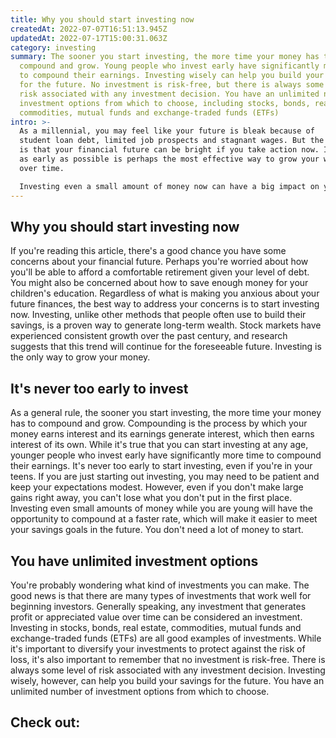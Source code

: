 ```yaml
---
title: Why you should start investing now
createdAt: 2022-07-07T16:51:13.945Z
updatedAt: 2022-07-17T15:00:31.063Z
category: investing
summary: The sooner you start investing, the more time your money has to
  compound and grow. Young people who invest early have significantly more time
  to compound their earnings. Investing wisely can help you build your savings
  for the future. No investment is risk-free, but there is always some level of
  risk associated with any investment decision. You have an unlimited number of
  investment options from which to choose, including stocks, bonds, real estate,
  commodities, mutual funds and exchange-traded funds (ETFs)
intro: >-
  As a millennial, you may feel like your future is bleak because of
  student loan debt, limited job prospects and stagnant wages. But the reality
  is that your financial future can be bright if you take action now. Investing
  as early as possible is perhaps the most effective way to grow your wealth
  over time. 

  Investing even a small amount of money now can have a big impact on your long-term financial success. Time is your greatest ally when it comes to growing your money — the earlier you begin investing, the greater potential return you will see later in life. At Intrinzik we believe that everyone should learn about personal finance and invest responsibly for their future. With this article we want to give you some insights about why you should start investing now and what are the best ways to do it:
---
```


## Why you should start investing now

If you're reading this article, there's a good chance you have some concerns about your financial future. Perhaps you're worried about how you'll be able to afford a comfortable retirement given your level of debt. You might also be concerned about how to save enough money for your children's education.
Regardless of what is making you anxious about your future finances, the best way to address your concerns is to start investing now.
Investing, unlike other methods that people often use to build their savings, is a proven way to generate long-term wealth. Stock markets have experienced consistent growth over the past century, and research suggests that this trend will continue for the foreseeable future. Investing is the only way to grow your money.

## It's never too early to invest

As a general rule, the sooner you start investing, the more time your money has to compound and grow. Compounding is the process by which your money earns interest and its earnings generate interest, which then earns interest of its own.
While it's true that you can start investing at any age, younger people who invest early have significantly more time to compound their earnings. It's never too early to start investing, even if you're in your teens.
If you are just starting out investing, you may need to be patient and keep your expectations modest. However, even if you don't make large gains right away, you can't lose what you don't put in the first place.
Investing even small amounts of money while you are young will have the opportunity to compound at a faster rate, which will make it easier to meet your savings goals in the future. You don't need a lot of money to start.

## You have unlimited investment options

You're probably wondering what kind of investments you can make. The good news is that there are many types of investments that work well for beginning investors.
Generally speaking, any investment that generates profit or appreciated value over time can be considered an investment. Investing in stocks, bonds, real estate, commodities, mutual funds and exchange-traded funds (ETFs) are all good examples of investments.
While it's important to diversify your investments to protect against the risk of loss, it's also important to remember that no investment is risk-free. There is always some level of risk associated with any investment decision.
Investing wisely, however, can help you build your savings for the future. You have an unlimited number of investment options from which to choose.

## Check out:
